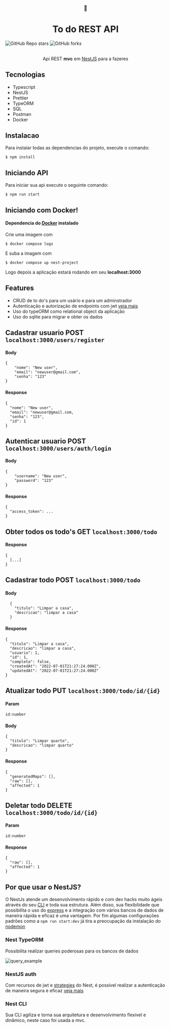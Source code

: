 <div align="center">

  <h3>📓</h3>

  # **To do REST API**
  
</div>

<div>
  <img alt="GitHub Repo stars" src="https://img.shields.io/github/stars/JeanMenezees/todo.api?style=for-the-badge">  <img alt="GitHub forks" src="https://img.shields.io/github/forks/JeanMenezees/todo.api?style=for-the-badge">
</div>

<br>

<div align="center">

Api REST **mvc** em [NestJS](https://nestjs.com/) para a fazeres

</div>

## Tecnologias

- Typescript
- NestJS
- Prettier
- TypeORM
- SQL
- Postman
- Docker

## Instalacao

Para instalar todas as dependencias do projeto, execute o comando:

```
$ npm install
```

## Iniciando API

Para iniciar sua api execute o seguinte comando:

```
$ npm run start
```

## Iniciando com Docker!

#### Dependencia do [Docker](https://www.docker.com/) instalado

Crie uma imagem com

```
$ docker compose logs
```

E suba a imagem com 

```
$ docker compose up nest-project
```

Logo depois a aplicação estará rodando em seu **localhost:3000**

## Features

- CRUD de to do's para um usário e para um adminstrador
- Autenticação e autorização de endpoints com jwt [veja mais](https://docs.nestjs.com/security/authentication)
- Uso do typeORM como relational object da aplicação
- Uso do sqlite para migrar e obter os dados

## Cadastrar usuario **POST** ```localhost:3000/users/register```

#### Body 

```
{
    "nome": "New user",
    "email": "newuser@gmail.com",
    "senha": "123"
}
```

#### Response

```
{
  "nome": "New user",
  "email": "newuser@gmail.com,
  "senha": "123",
  "id": 1
}
```

## Autenticar usuario **POST** ```localhost:3000/users/auth/login```

#### Body 

```
{
    "username": "New user",
    "password": "123"
}
```

#### Response

```
{
  "access_token": ...
}
```

## Obter todos os todo's **GET** ```localhost:3000/todo```

#### Response

```
{
  [...]
}
```

## Cadastrar todo **POST** ```localhost:3000/todo```

#### Body 

```
  {
    "titulo": "Limpar a casa",
    "descricao": "limpar a casa"
  }
```

#### Response

```
{
  "titulo": "Limpar a casa",
  "descricao": "limpar a casa",
  "usuario": 1,
  "id": 1,
  "completa": false,
  "createdAt": "2022-07-01T21:27:24.000Z",
  "updatedAt": "2022-07-01T21:27:24.000Z"
}
```

## Atualizar todo **PUT** ```localhost:3000/todo/id/{id}```

#### Param

```id:number```

#### Body

```
{
  "titulo": "Limpar quarto",
  "descricao": "limpar quarto"
}
```

#### Response

```
{
  "generatedMaps": [],
  "raw": [],
  "affected": 1
}
```

## Deletar todo **DELETE** ```localhost:3000/todo/id/{id}```

#### Param 

```id:number```

#### Response

```
{
  "raw": [],
  "affected": 1
}
```

## Por que usar o NestJS?

O NestJs atende um desenvolvimento rápido e com dev hacks muito ágeis através do seu [CLI](https://docs.nestjs.com/cli/overview) e toda sua estrutura. Além disso, sua flexibilidade que possibilita o uso do [express](https://expressjs.com/pt-br/) e a integração com vários bancos de dados de maneira rápida e eficaz é uma vantagem. Por fim algumas configurações padrões como a ```npm run start:dev``` já tira a preocupação da instalação do [nodemon](https://www.npmjs.com/package/nodemon)

### Nest TypeORM

Possibilita realizar queries poderosas para os bancos de dados

![query_example](img/nest_query_example-1.png)

### NestJS auth

Com recursos de jwt e [strategies](https://docs.nestjs.com/microservices/custom-transport#creating-a-strategy) do Nest, é possível realizar a autenticação de maneira segura e eficaz [veja mais](https://docs.nestjs.com/security/authentication)

### Nest CLI

Sua CLI agiliza e torna sua arquitetura e desenvolvimento flexível e dinâmico, neste caso foi usada a mvc.

